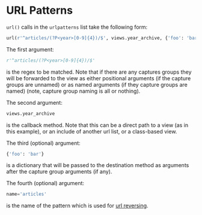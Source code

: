 URL Patterns
============

`url()` calls in the `urlpatterns` list take the following form:

```Python
url(r'^articles/(?P<year>[0-9]{4})/$', views.year_archive, {'foo': 'bar'}, name='articles')
```

The first argument:

```Python
r'^articles/(?P<year>[0-9]{4})/$'
```

is the regex to be matched. Note that if there are any captures groups they will be forwarded to the view as either positional 
arguments (if the capture groups are unnamed) or as named arguments (if they capture groups are named) (note, capture group naming
is all or nothing).

The second argument:

```Python
views.year_archive
```

is the callback method. Note that this can be a direct path to a view (as in this example), or an include of another url list, or
a class-based view.

The third (optional) argument:

```Python
{'foo': 'bar'}
```

is a dictionary that will be passed to the destination method as arguments after the capture group arguments (if any).

The fourth (optional) argument:

```Python
name='articles'
```

is the name of the pattern which is used for [url reversing][link01].



[link01]: https://docs.djangoproject.com/en/1.11/ref/urlresolvers/#django.urls.reverse
